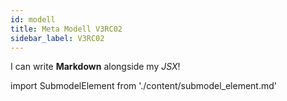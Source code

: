 ```yaml
---
id: modell
title: Meta Modell V3RC02
sidebar_label: V3RC02
---
```


I can write **Markdown** alongside my _JSX_!

import SubmodelElement from './content/submodel_element.md'

<SubmodelElement />
